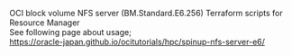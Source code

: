 OCI block volume NFS server (BM.Standard.E6.256) Terraform scripts for Resource Manager<br>
See following page about usage;<br>
https://oracle-japan.github.io/ocitutorials/hpc/spinup-nfs-server-e6/
